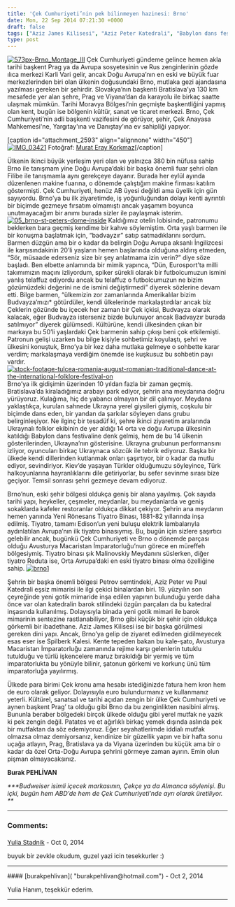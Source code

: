 ```yaml
---
title: 'Çek Cumhuriyeti’nin pek bilinmeyen hazinesi: Brno'
date: Mon, 22 Sep 2014 07:21:30 +0000
draft: false
tags: ["Aziz James Kilisesi", "Aziz Peter Katedrali", "Babylon dans festivali", "Brno", "Budvayza", "Budweiser", "Çek Cumhuriyeti", "Gezi ve Restoran", "Malinovskiy Meydanı", "Paul Katedrali", "Raduta Tiyatro", "Yeni Rönesans Tiyatro Binası"]
type: post
---
```


[![573px-Brno_Montage_III](http://burakpehlivan.org/wp-content/uploads/2014/09/573px-Brno_Montage_III.jpg)](http://burakpehlivan.org/wp-content/uploads/2014/09/573px-Brno_Montage_III.jpg)
Çek Cumhuriyeti gündeme gelince hemen akla tarihi başkent Prag ya da Avrupa sosyetesinin ve Rus zenginlerinin gözde ılıca merkezi Karli Vari gelir, ancak Doğu Avrupa’nın en eski ve büyük fuar merkezlerinden biri olan ülkenin doğusundaki Brno, mutlaka gezi ajandasına yazılması gereken bir şehirdir. Slovakya’nın başkenti Bratislava’ya 130 km mesafede yer alan şehre, Prag ve Viyana’dan da karayolu ile birkaç saatte ulaşmak mümkün. Tarihi Moravya Bölgesi’nin geçmişte başkentliğini yapmış olan kent, bugün ise bölgenin kültür, sanat ve ticaret merkezi. Brno, Çek Cumhuriyeti’nin adli başkenti vazifesini de görüyor, şehir, Çek Anayasa Mahkemesi'ne, Yargıtay'ına ve Danıştay’ına ev sahipliği yapıyor.

\[caption id="attachment\_2593" align="alignnone" width="450"\][![IMG_03421](http://burakpehlivan.org/wp-content/uploads/2014/09/IMG_03421.jpg)](http://burakpehlivan.org/wp-content/uploads/2014/09/IMG_03421.jpg) Fotoğraf: [Murat Eray Korkmaz](http://www.merakligezgin.com/bir-adimda-brno/)\[/caption\]

Ülkenin ikinci büyük yerleşim yeri olan ve yalnızca 380 bin nüfusa sahip Brno ile tanışmam yine Doğu Avrupa’daki bir başka önemli fuar şehri olan Filibe ile tanışmamla aynı gerekçeye dayanır. Burada her eylül ayında düzenlenen makine fuarına, o dönemde çalıştığım makine firması katılım göstermişti. Çek Cumhuriyeti, henüz AB üyesi değildi ama üyelik için gün sayıyordu. Brno’ya bu ilk ziyaretimde, iş yoğunluğundan dolayı kenti ayrıntılı bir biçimde gezmeye fırsatım olmamıştı ancak yaşamım boyunca unutmayacağım bir anımı burada sizler ile paylaşmak isterim.
[![05_brno-st-peters-dome-inside](http://burakpehlivan.org/wp-content/uploads/2014/09/05_brno-st-peters-dome-inside.jpg)](http://burakpehlivan.org/wp-content/uploads/2014/09/05_brno-st-peters-dome-inside.jpg)
Kaldığımız otelin lobisinde, patronumu beklerken bara geçmiş kendime bir kahve söylemiştim. Orta yaşlı barmen ile bir konuşma başlatmak için, “badvayzır” satıp satmadıklarını sordum. Barmen düzgün ama bir o kadar da belirgin Doğu Avrupa aksanlı İngilizcesi ile karşısındakinin 20’li yaşların hemen başlarında olduğuna aldırış etmeden, “Sör, müsaade ederseniz size bir şey anlatmama izin verin?” diye söze başladı. Ben elbette anlamında bir mimik yapınca, “Dün, Eurosport’ta milli takımımızın maçını izliyordum, spiker sürekli olarak bir futbolcumuzun ismini yanlış telaffuz ediyordu ancak bu telaffuz o futbolcumuzun ne bizim gözümüzdeki değerini ne de ismini değiştirmedi” diyerek sözlerine devam etti. Bilge barmen, “ülkemizin zor zamanlarında Amerikalılar bizim Budvayza’mızı\* götürdüler, kendi ülkelerinde markalaştırdılar ancak biz Çeklerin gözünde bu içecek her zaman bir Çek içkisi, Budvayza olarak kalacak, eğer Budvayza isterseniz bizde bulunuyor ancak Badvayzır burada satılmıyor” diyerek gülümsedi. Kültürüne, kendi ülkesinden çıkan bir markaya bu 50’li yaşlardaki Çek barmenin sahip çıkışı beni çok etkilemişti. Patronun gelişi uzarken bu bilge kişiyle sohbetimiz koyulaştı, şehri ve ülkesini konuştuk, Brno’ya bir kez daha mutlaka gelmeye o sohbette karar verdim; markalaşmaya verdiğim önemde ise kuşkusuz bu sohbetin payı vardır.
[![stock-footage-tulcea-romania-august-romanian-traditional-dance-at-the-international-folklore-festival-on](http://burakpehlivan.org/wp-content/uploads/2014/09/stock-footage-tulcea-romania-august-romanian-traditional-dance-at-the-international-folklore-festival-on.jpg)](http://burakpehlivan.org/wp-content/uploads/2014/09/stock-footage-tulcea-romania-august-romanian-traditional-dance-at-the-international-folklore-festival-on.jpg)
Brno’ya ilk gidişimin üzerinden 10 yıldan fazla bir zaman geçmiş. Bratislava’da kiraladığımız arabayı park ediyor, şehrin ana meydanına doğru yürüyoruz. Kulağıma, hiç de yabancı olmayan bir dil çalınıyor. Meydana yaklaştıkça, kurulan sahnede Ukrayna yerel giysileri giymiş, coşkulu bir biçimde dans eden, bir yandan da şarkılar söyleyen dans grubu belirginleşiyor. Ne ilginç bir tesadüf ki, şehre ikinci ziyaretim aralarında Ukraynalı folklor ekibinin de yer aldığı 14 orta ve doğu Avrupa ülkesinin katıldığı Babylon dans festivaline denk gelmiş, hem de bu 14 ülkenin gösterilerinden, Ukrayna’nın gösterisine. Ukrayna grubunun performansını izliyor, oyuncuları birkaç Ukraynaca sözcük ile tebrik ediyoruz. Başka bir ülkede kendi dillerinden kutlanmak onları şaşırtıyor, bir o kadar da mutlu ediyor, sevindiriyor. Kiev’de yaşayan Türkler olduğumuzu söyleyince, Türk halkoyunlarına hayranlıklarını dile getiriyorlar, bu sefer sevinme sırası bize geçiyor. Temsil sonrası şehri gezmeye devam ediyoruz.

Brno’nun, eski şehir bölgesi oldukça geniş bir alana yayılmış. Çok sayıda tarihi yapı, heykeller, çeşmeler, meydanlar, bu meydanlarda ve geniş sokaklarda kafeler restoranlar oldukça dikkat çekiyor. Şehrin ana meydanın hemen yanında Yeni Rönesans Tiyatro Binası, 1881-82 yıllarında inşa edilmiş. Tiyatro, tamamı Edison’un yeni buluşu elektrik lambalarıyla aydınlatılan Avrupa’nın ilk tiyatro binasıymış. Bu, bugün için sizlere şaşırtıcı gelebilir ancak, bugünkü Çek Cumhuriyeti ve Brno o dönemde parçası olduğu Avusturya Macaristan İmparatorluğu’nun görece en müreffeh bölgesiymiş. Tiyatro binası şık Malinovskiy Meydanını süslerken, diğer tiyatro Reduta ise, Orta Avrupa’daki en eski tiyatro binası olma özelliğine sahip.
[![brno1](http://burakpehlivan.org/wp-content/uploads/2014/09/brno1.jpg)](http://burakpehlivan.org/wp-content/uploads/2014/09/brno1.jpg)

Şehrin bir başka önemli bölgesi Petrov semtindeki, Aziz Peter ve Paul Katedrali eşsiz mimarisi ile ilgi çekici binalardan biri. 19. yüzyılın son çeyreğinde yeni gotik mimaride inşa edilen yapının bulunduğu yerde daha önce var olan katedralin barok stilindeki özgün parçaları da bu katedral inşasında kullanılmış. Dolayısıyla binada yeni gotik mimari ile barok mimarinin sentezine rastlanabiliyor, Brno gibi küçük bir şehir için oldukça görkemli bir ibadethane. Aziz James Kilisesi ise bir başka görülmesi gereken dini yapı. Ancak, Brno’ya gelip de ziyaret edilmeden gidilmeyecek esas eser ise Spilberk Kalesi. Kente tepeden bakan bu kale-şato, Avusturya Macaristan İmparatorluğu zamanında rejime karşı gelenlerin tutuklu tutulduğu ve türlü işkencelere maruz bırakıldığı bir yermiş ve tüm imparatorlukta bu yönüyle bilinir, şatonun görkemi ve korkunç ünü tüm imparatorluğa yayılırmış.

Ülkede para birimi Çek kronu ama hesabı istediğinizde fatura hem kron hem de euro olarak geliyor. Dolayısıyla euro bulundurmanız ve kullanmanız yeterli. Kültürel, sanatsal ve tarihi açıdan zengin bir ülke Çek Cumhuriyeti ve aynen başkent Prag’ ta olduğu gibi Brno da bu zenginlikten nasibini almış. Bununla beraber bölgedeki birçok ülkede olduğu gibi yerel mutfak ne yazık ki pek zengin değil. Patates ve et ağırlıklı birkaç yemek dışında aslında pek bir mutfaktan da söz edemiyoruz. Eğer seyahatlerimde iddialı mutfak olmazsa olmaz demiyorsanız, kendinize bir güzellik yapın ve bir hafta sonu uçağa atlayın, Prag, Bratislava ya da Viyana üzerinden bu küçük ama bir o kadar da özel Orta-Doğu Avrupa şehrini görmeye zaman ayırın. Emin olun pişman olmayacaksınız.

**Burak PEHLİVAN**

_**\*Budweiser isimli içecek markasının, Çekçe ya da Almanca söylenişi. Bu içki, bugün hem ABD’de hem de Çek Cumhuriyeti’nde ayrı olarak üretiliyor.
**_ 


---
### Comments:
#### 
[Yulia Stadnik]( "julia011292@mail.ru") - <time datetime="2014-10-05 13:40:52">Oct 0, 2014</time>

buyuk bir zevkle okudum, guzel yazi icin tesekkurler :)
<hr />
#### 
[burakpehlivan]( "burakpehlivan@hotmail.com") - <time datetime="2014-10-07 10:31:52">Oct 2, 2014</time>

Yulia Hanım, teşekkür ederim.
<hr />
